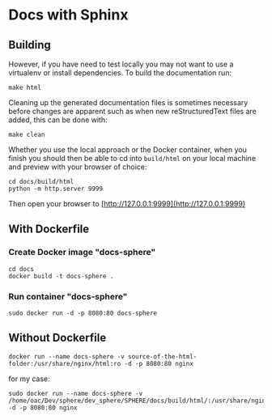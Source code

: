 # Docs with Sphinx

## Building


However, if you have need to test locally you may not want to use a virtualenv
or install dependencies.
To build the documentation run:

```
make html
```

Cleaning up the generated documentation files is sometimes necessary before
changes are apparent such as when new reStructuredText files are added, this
can be done with:

```
make clean
```

Whether you use the local approach or the Docker container, when you
finish you should then be able to cd into `build/html` on your local machine
and preview with your browser of choice:

```
cd docs/build/html
python -m http.server 9999
```

Then open your browser to [http://127.0.0.1:9999](http://127.0.0.1:9999)

## With Dockerfile

### Create Docker image "docs-sphere"

```
cd docs
docker build -t docs-sphere .

```

### Run container "docs-sphere"

```
sudo docker run -d -p 8080:80 docs-sphere
```

## Without Dockerfile

```
docker run --name docs-sphere -v source-of-the-html-folder:/usr/share/nginx/html:ro -d -p 8080:80 nginx
```

for my case:
```
sudo docker run --name docs-sphere -v /home/oac/Dev/sphere/dev_sphere/SPHERE/docs/build/html/:/usr/share/nginx/html:ro -d -p 8080:80 nginx
```